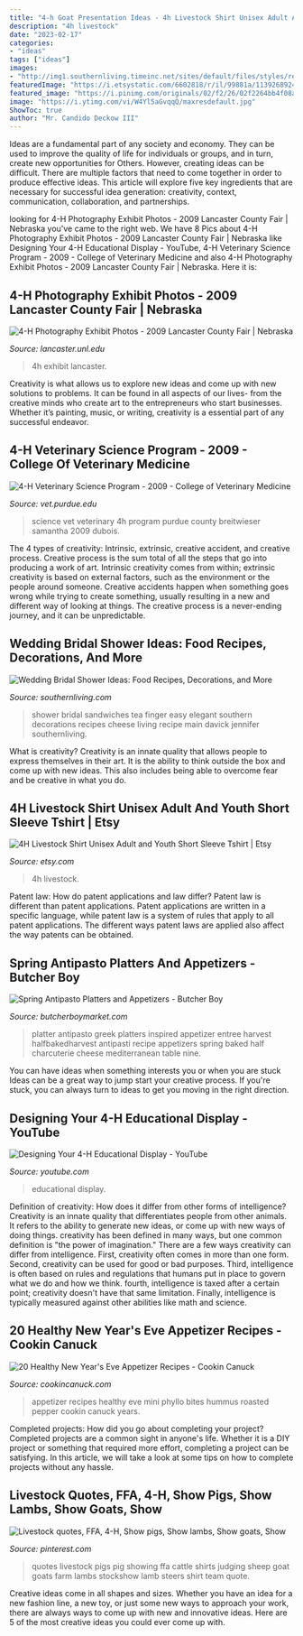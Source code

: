 ```yaml
---
title: "4-h Goat Presentation Ideas - 4h Livestock Shirt Unisex Adult And Youth Short Sleeve Tshirt"
description: "4h livestock"
date: "2023-02-17"
categories:
- "ideas"
tags: ["ideas"]
images:
- "http://img1.southernliving.timeinc.net/sites/default/files/styles/responsive_etr_gallery_desktop_portrait/public/image/2015/12/main/fo_9a80baf096ff359a_spcms.jpg?itok=9_k8xBWS"
featuredImage: "https://i.etsystatic.com/6602818/r/il/99881a/1139268924/il_794xN.1139268924_fk00.jpg"
featured_image: "https://i.pinimg.com/originals/02/f2/26/02f2264bb4f08af0dd0720bafacfab83.png"
image: "https://i.ytimg.com/vi/W4Yl5aGvqqQ/maxresdefault.jpg"
ShowToc: true
author: "Mr. Candido Deckow III"
---
```



Ideas are a fundamental part of any society and economy. They can be used to improve the quality of life for individuals or groups, and in turn, create new opportunities for Others. However, creating ideas can be difficult. There are multiple factors that need to come together in order to produce effective ideas. This article will explore five key ingredients that are necessary for successful idea generation: creativity, context, communication, collaboration, and partnerships.

	

		
looking for 4-H Photography Exhibit Photos - 2009 Lancaster County Fair | Nebraska you've came to the right web. We have 8 Pics about 4-H Photography Exhibit Photos - 2009 Lancaster County Fair | Nebraska like Designing Your 4-H Educational Display - YouTube, 4-H Veterinary Science Program - 2009 - College of Veterinary Medicine and also 4-H Photography Exhibit Photos - 2009 Lancaster County Fair | Nebraska. Here it is:
		
    
## 4-H Photography Exhibit Photos - 2009 Lancaster County Fair | Nebraska

<img loading=lazy src="https://lancaster.unl.edu/4h/fair/photos/2009/StaticExhCheckIn/Photo13.jpg" onerror="this.onerror=null;this.src='https://tse3.mm.bing.net/th?id=OIP.lAcc3-5OKsVhyllGib2tMAHaFj&amp;pid=15.1';" alt="4-H Photography Exhibit Photos - 2009 Lancaster County Fair | Nebraska">

_Source: lancaster.unl.edu_

>4h exhibit lancaster. 

	

Creativity is what allows us to explore new ideas and come up with new solutions to problems. It can be found in all aspects of our lives- from the creative minds who create art to the entrepreneurs who start businesses. Whether it’s painting, music, or writing, creativity is a essential part of any successful endeavor.

    
## 4-H Veterinary Science Program - 2009 - College Of Veterinary Medicine

<img loading=lazy src="http://www.vet.purdue.edu/engagement/files/images/4H/4H_samantha_breitwieser.jpg" onerror="this.onerror=null;this.src='https://tse2.mm.bing.net/th?id=OIP.dAO8pt5DAmBNEeG--us8UQAAAA&amp;pid=15.1';" alt="4-H Veterinary Science Program - 2009 - College of Veterinary Medicine">

_Source: vet.purdue.edu_

>science vet veterinary 4h program purdue county breitwieser samantha 2009 dubois. 

	

The 4 types of creativity: Intrinsic, extrinsic, creative accident, and creative process.
Creative process is the sum total of all the steps that go into producing a work of art. Intrinsic creativity comes from within; extrinsic creativity is based on external factors, such as the environment or the people around someone. Creative accidents happen when something goes wrong while trying to create something, usually resulting in a new and different way of looking at things. The creative process is a never-ending journey, and it can be unpredictable.

    
## Wedding Bridal Shower Ideas: Food Recipes, Decorations, And More

<img loading=lazy src="http://img1.southernliving.timeinc.net/sites/default/files/styles/responsive_etr_gallery_desktop_portrait/public/image/2015/12/main/fo_9a80baf096ff359a_spcms.jpg?itok=9_k8xBWS" onerror="this.onerror=null;this.src='https://tse4.mm.bing.net/th?id=OIP.GjUUFBXWIbDyd7ifeG8N0QHaLH&amp;pid=15.1';" alt="Wedding Bridal Shower Ideas: Food Recipes, Decorations, and More">

_Source: southernliving.com_

>shower bridal sandwiches tea finger easy elegant southern decorations recipes cheese living recipe main davick jennifer southernliving. 

	

What is creativity?
Creativity is an innate quality that allows people to express themselves in their art. It is the ability to think outside the box and come up with new ideas. This also includes being able to overcome fear and be creative in what you do.

    
## 4H Livestock Shirt Unisex Adult And Youth Short Sleeve Tshirt | Etsy

<img loading=lazy src="https://i.etsystatic.com/6602818/r/il/99881a/1139268924/il_794xN.1139268924_fk00.jpg" onerror="this.onerror=null;this.src='https://tse4.mm.bing.net/th?id=OIP.awl-7UV_3nib9MrgD1NH7gHaGg&amp;pid=15.1';" alt="4H Livestock Shirt Unisex Adult and Youth Short Sleeve Tshirt | Etsy">

_Source: etsy.com_

>4h livestock. 

	

Patent law: How do patent applications and law differ?
Patent law is different than patent applications. Patent applications are written in a specific language, while patent law is a system of rules that apply to all patent applications. The different ways patent laws are applied also affect the way patents can be obtained.

    
## Spring Antipasto Platters And Appetizers - Butcher Boy

<img loading=lazy src="https://butcherboymarket.com/wp-content/uploads/2017/04/Greek-Inspired-Antipasto-Platter.jpg" onerror="this.onerror=null;this.src='https://tse3.mm.bing.net/th?id=OIP.qrqaOC_dgdYKqOvU7obsHgHaLH&amp;pid=15.1';" alt="Spring Antipasto Platters and Appetizers - Butcher Boy">

_Source: butcherboymarket.com_

>platter antipasto greek platters inspired appetizer entree harvest halfbakedharvest antipasti recipe appetizers spring baked half charcuterie cheese mediterranean table nine. 

	

You can have ideas when something interests you or when you are stuck
Ideas can be a great way to jump start your creative process. If you're stuck, you can always turn to ideas to get you moving in the right direction.

    
## Designing Your 4-H Educational Display - YouTube

<img loading=lazy src="https://i.ytimg.com/vi/W4Yl5aGvqqQ/maxresdefault.jpg" onerror="this.onerror=null;this.src='https://tse2.mm.bing.net/th?id=OIP.dSAT-SXN2pDSlrJZwvFV3wHaEK&amp;pid=15.1';" alt="Designing Your 4-H Educational Display - YouTube">

_Source: youtube.com_

>educational display. 

	

Definition of creativity: How does it differ from other forms of intelligence?
Creativity is an innate quality that differentiates people from other animals. It refers to the ability to generate new ideas, or come up with new ways of doing things. creativity has been defined in many ways, but one common definition is "the power of imagination." There are a few ways creativity can differ from intelligence. First, creativity often comes in more than one form. Second, creativity can be used for good or bad purposes. Third, intelligence is often based on rules and regulations that humans put in place to govern what we do and how we think. fourth, intelligence is taxed after a certain point; creativity doesn't have that same limitation. Finally, intelligence is typically measured against other abilities like math and science.

    
## 20 Healthy New Year&#039;s Eve Appetizer Recipes - Cookin Canuck

<img loading=lazy src="https://farm2.staticflickr.com/1494/24053369795_15c441dd83_b.jpg" onerror="this.onerror=null;this.src='https://tse3.mm.bing.net/th?id=OIP.oDciFg-Vr1pJFb55NpgBRAHaLH&amp;pid=15.1';" alt="20 Healthy New Year&#039;s Eve Appetizer Recipes - Cookin Canuck">

_Source: cookincanuck.com_

>appetizer recipes healthy eve mini phyllo bites hummus roasted pepper cookin canuck years. 

	

Completed projects: How did you go about completing your project?
Completed projects are a common sight in anyone's life. Whether it is a DIY project or something that required more effort, completing a project can be satisfying. In this article, we will take a look at some tips on how to complete projects without any hassle.

    
## Livestock Quotes, FFA, 4-H, Show Pigs, Show Lambs, Show Goats, Show

<img loading=lazy src="https://i.pinimg.com/originals/02/f2/26/02f2264bb4f08af0dd0720bafacfab83.png" onerror="this.onerror=null;this.src='https://tse3.mm.bing.net/th?id=OIP.bbkuea7S5ft149DGEWWLTQHaHa&amp;pid=15.1';" alt="Livestock quotes, FFA, 4-H, Show pigs, Show lambs, Show goats, Show">

_Source: pinterest.com_

>quotes livestock pigs pig showing ffa cattle shirts judging sheep goat goats farm lambs stockshow lamb steers shirt team quote. 

	

Creative ideas come in all shapes and sizes. Whether you have an idea for a new fashion line, a new toy, or just some new ways to approach your work, there are always ways to come up with new and innovative ideas. Here are 5 of the most creative ideas you could ever come up with.

